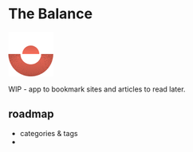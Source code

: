 # The Balance

![logo](./balance.png)

WIP - app to bookmark sites and articles to read later.

## roadmap

- categories & tags
-
